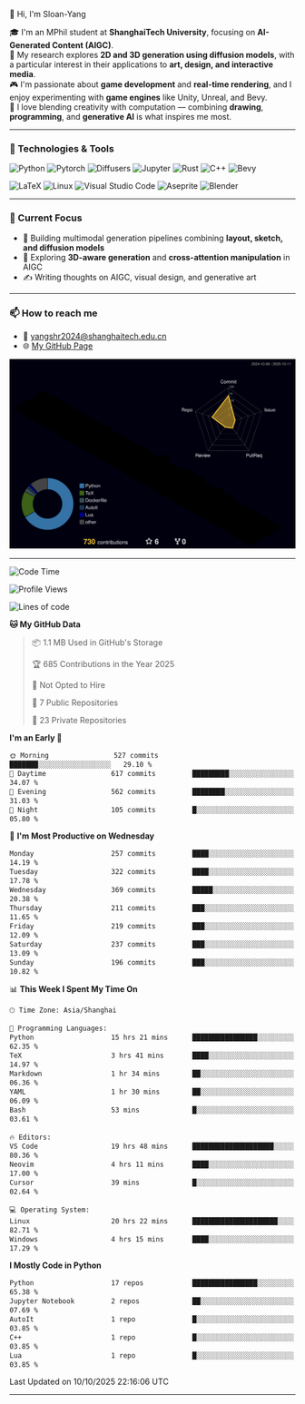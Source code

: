 👋 Hi, I'm Sloan-Yang

🎓 I'm an MPhil student at **ShanghaiTech University**, focusing on **AI-Generated Content (AIGC)**.  
🧠 My research explores **2D and 3D generation using diffusion models**, with a particular interest in their applications to **art, design, and interactive media**.  
🎮 I'm passionate about **game development** and **real-time rendering**, and I enjoy experimenting with **game engines** like Unity, Unreal, and Bevy.  
🎨 I love blending creativity with computation — combining **drawing**, **programming**, and **generative AI** is what inspires me most.

---

### 🧰 Technologies & Tools

![Python](https://img.shields.io/badge/python-%233776AB.svg?style=for-the-badge&logo=python&logoColor=white)
![Pytorch](https://img.shields.io/badge/pytorch-%23EE4C2C.svg?style=for-the-badge&logo=pytorch&logoColor=white)
![Diffusers](https://img.shields.io/badge/diffusers-HuggingFace-yellow?style=for-the-badge&logo=huggingface&logoColor=black)
![Jupyter](https://img.shields.io/badge/Jupyter-%23F37626.svg?style=for-the-badge&logo=Jupyter&logoColor=white)
![Rust](https://img.shields.io/badge/Rust-%23000000.svg?style=for-the-badge&logo=rust&logoColor=white)
![C++](https://img.shields.io/badge/C++-%2300599C.svg?style=for-the-badge&logo=c%2B%2B&logoColor=white)
![Bevy](https://img.shields.io/badge/Bevy-000000.svg?style=for-the-badge&logo=bevy&logoColor=white)

![LaTeX](https://img.shields.io/badge/LaTeX-47A141?style=for-the-badge&logo=latex&logoColor=white)
![Linux](https://img.shields.io/badge/Linux-FCC624?style=for-the-badge&logo=linux&logoColor=black)
![Visual Studio Code](https://img.shields.io/badge/VSCode-0078d7.svg?style=for-the-badge&logo=visual-studio-code&logoColor=white)
![Aseprite](https://img.shields.io/badge/Aseprite-FFFFFF?style=for-the-badge&logo=Aseprite&logoColor=%237D929E)
![Blender](https://img.shields.io/badge/Blender-F5792A?style=for-the-badge&logo=blender&logoColor=white)

---

### 🔭 Current Focus

- 🎨 Building multimodal generation pipelines combining **layout, sketch, and diffusion models**
- 🧪 Exploring **3D-aware generation** and **cross-attention manipulation** in AIGC
- ✍️ Writing thoughts on AIGC, visual design, and generative art

---

### 📫 How to reach me

- 📧 <a href="mailto:yangshr2024@shanghaitech.edu.cn">yangshr2024@shanghaitech.edu.cn</a>
- 🌐 [My GitHub Page](https://sloan-yang.github.io)  



![3D Profile](https://raw.githubusercontent.com/Sloan-Yang/Sloan-Yang/main/profile-3d-contrib/profile-night-rainbow.svg)

---


<!--START_SECTION:waka-->
![Code Time](http://img.shields.io/badge/Code%20Time-645%20hrs%2029%20mins-blue)

![Profile Views](http://img.shields.io/badge/Profile%20Views-3-blue)

![Lines of code](https://img.shields.io/badge/From%20Hello%20World%20I%27ve%20Written-2.2%20million%20lines%20of%20code-blue)

**🐱 My GitHub Data** 

> 📦 1.1 MB Used in GitHub's Storage 
 > 
> 🏆 685 Contributions in the Year 2025
 > 
> 🚫 Not Opted to Hire
 > 
> 📜 7 Public Repositories 
 > 
> 🔑 23 Private Repositories 
 > 
**I'm an Early 🐤** 

```text
🌞 Morning                527 commits         ███████░░░░░░░░░░░░░░░░░░   29.10 % 
🌆 Daytime                617 commits         █████████░░░░░░░░░░░░░░░░   34.07 % 
🌃 Evening                562 commits         ████████░░░░░░░░░░░░░░░░░   31.03 % 
🌙 Night                  105 commits         █░░░░░░░░░░░░░░░░░░░░░░░░   05.80 % 
```
📅 **I'm Most Productive on Wednesday** 

```text
Monday                   257 commits         ████░░░░░░░░░░░░░░░░░░░░░   14.19 % 
Tuesday                  322 commits         ████░░░░░░░░░░░░░░░░░░░░░   17.78 % 
Wednesday                369 commits         █████░░░░░░░░░░░░░░░░░░░░   20.38 % 
Thursday                 211 commits         ███░░░░░░░░░░░░░░░░░░░░░░   11.65 % 
Friday                   219 commits         ███░░░░░░░░░░░░░░░░░░░░░░   12.09 % 
Saturday                 237 commits         ███░░░░░░░░░░░░░░░░░░░░░░   13.09 % 
Sunday                   196 commits         ███░░░░░░░░░░░░░░░░░░░░░░   10.82 % 
```


📊 **This Week I Spent My Time On** 

```text
🕑︎ Time Zone: Asia/Shanghai

💬 Programming Languages: 
Python                   15 hrs 21 mins      ████████████████░░░░░░░░░   62.35 % 
TeX                      3 hrs 41 mins       ████░░░░░░░░░░░░░░░░░░░░░   14.97 % 
Markdown                 1 hr 34 mins        ██░░░░░░░░░░░░░░░░░░░░░░░   06.36 % 
YAML                     1 hr 30 mins        ██░░░░░░░░░░░░░░░░░░░░░░░   06.09 % 
Bash                     53 mins             █░░░░░░░░░░░░░░░░░░░░░░░░   03.61 % 

🔥 Editors: 
VS Code                  19 hrs 48 mins      ████████████████████░░░░░   80.36 % 
Neovim                   4 hrs 11 mins       ████░░░░░░░░░░░░░░░░░░░░░   17.00 % 
Cursor                   39 mins             █░░░░░░░░░░░░░░░░░░░░░░░░   02.64 % 

💻 Operating System: 
Linux                    20 hrs 22 mins      █████████████████████░░░░   82.71 % 
Windows                  4 hrs 15 mins       ████░░░░░░░░░░░░░░░░░░░░░   17.29 % 
```

**I Mostly Code in Python** 

```text
Python                   17 repos            ████████████████░░░░░░░░░   65.38 % 
Jupyter Notebook         2 repos             ██░░░░░░░░░░░░░░░░░░░░░░░   07.69 % 
AutoIt                   1 repo              █░░░░░░░░░░░░░░░░░░░░░░░░   03.85 % 
C++                      1 repo              █░░░░░░░░░░░░░░░░░░░░░░░░   03.85 % 
Lua                      1 repo              █░░░░░░░░░░░░░░░░░░░░░░░░   03.85 % 
```




 Last Updated on 10/10/2025 22:16:06 UTC
<!--END_SECTION:waka-->

---






